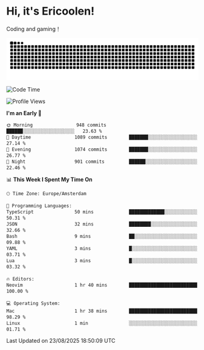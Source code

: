 # Hi, it's Ericoolen!
Coding and gaming！

<picture>
  <source media="(prefers-color-scheme: dark)" srcset="https://raw.githubusercontent.com/Eric-Song-Nop/Eric-Song-Nop/output/github-contribution-grid-snake-dark.svg">
  <source media="(prefers-color-scheme: light)" srcset="https://raw.githubusercontent.com/Eric-Song-Nop/Eric-Song-Nop/output/github-contribution-grid-snake.svg">
  <img alt="github contribution grid snake animation" src="https://raw.githubusercontent.com/Eric-Song-Nop/Eric-Song-Nop/output/github-contribution-grid-snake.svg">
</picture>

<!--START_SECTION:waka-->
![Code Time](http://img.shields.io/badge/Code%20Time-1%2C872%20hrs%2025%20mins-blue)

![Profile Views](http://img.shields.io/badge/Profile%20Views-0-blue)

**I'm an Early 🐤** 

```text
🌞 Morning                948 commits         ██████░░░░░░░░░░░░░░░░░░░   23.63 % 
🌆 Daytime                1089 commits        ███████░░░░░░░░░░░░░░░░░░   27.14 % 
🌃 Evening                1074 commits        ███████░░░░░░░░░░░░░░░░░░   26.77 % 
🌙 Night                  901 commits         ██████░░░░░░░░░░░░░░░░░░░   22.46 % 
```


📊 **This Week I Spent My Time On** 

```text
🕑︎ Time Zone: Europe/Amsterdam

💬 Programming Languages: 
TypeScript               50 mins             █████████████░░░░░░░░░░░░   50.31 % 
JSON                     32 mins             ████████░░░░░░░░░░░░░░░░░   32.66 % 
Bash                     9 mins              ██░░░░░░░░░░░░░░░░░░░░░░░   09.88 % 
YAML                     3 mins              █░░░░░░░░░░░░░░░░░░░░░░░░   03.71 % 
Lua                      3 mins              █░░░░░░░░░░░░░░░░░░░░░░░░   03.32 % 

🔥 Editors: 
Neovim                   1 hr 40 mins        █████████████████████████   100.00 % 

💻 Operating System: 
Mac                      1 hr 38 mins        █████████████████████████   98.29 % 
Linux                    1 min               ░░░░░░░░░░░░░░░░░░░░░░░░░   01.71 % 
```


 Last Updated on 23/08/2025 18:50:09 UTC
<!--END_SECTION:waka-->
